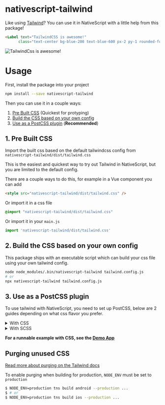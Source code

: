 # nativescript-tailwind

Like using [Tailwind](https://tailwindcss.com/)? You can use it in NativeScript with a little help from this package! 

```html
<Label text="TailwindCSS is awesome!" 
      class="text-center bg-blue-200 text-blue-600 px-2 py-1 rounded-full" />
```
![TailwindCss is awesome!](https://user-images.githubusercontent.com/879060/81098285-73e3ad80-8f09-11ea-8cfa-7e2ec2eebcde.png)


# Usage

First, install the package into your project

```bash
npm install --save nativescript-tailwind
```

Then you can use it in a couple ways:
 1. [Pre Built CSS](#1-pre-built-css) (Quickest for protyping)
 2. [Build the CSS based on your own config](#2-build-the-css-based-on-your-own-config)
 3. [Use as a PostCSS plugin](#3-use-as-a-postcss-plugin) (**Recommended**)


## 1. Pre Built CSS

Import the built css based on the default tailwindcss config from `nativescript-tailwind/dist/tailwind.css`

This is the easiest and quickest way to try out Tailwind in NativeScript, but you are limited to the default config.

There are a couple ways to do this, for example in a Vue component you can add

```html
<style src="nativescript-tailwind/dist/tailwind.css" />
```

Or import it in a css file

```css
@import "nativescript-tailwind/dist/tailwind.css"
```

Or import it in your `main.js`

```js
import 'nativescript-tailwind/dist/tailwind.css'
```

## 2. Build the CSS based on your own config

This package ships with an executable script which can build your css file using your own tailwind config.

```bash
node node_modules/.bin/nativescript-tailwind tailwind.config.js
# or
npx nativescript-tailwind tailwind.config.js
```

## 3. Use as a PostCSS plugin

To use tailwind with NativeScript, you need to set up PostCSS, below are 2 guides depending on what css flavor you prefer.

<details>
 <summary>With CSS</summary>
 
 *1. Install dependencies*
 
 ```bash
 $ yarn add -D tailwindcss nativescript-tailwind postcss postcss-loader
 $ # or using npm
 $ npm install --save-dev tailwindcss nativescript-tailwind postcss postcss-loader
 ```
 
 *2. Initialize a `tailwind.config.js` (optional)*
 
 To create a `tailwind.config.js` run
 ```bash
 $ npx tailwindcss init
 ```
 This will create a blank `tailwind.config.js` where you will be able to tweak the default configuration.
 
 *3. Create a `postcss.config.js`*
 
 In the root of your project, create a new file and name it `postcss.config.js` with the following contents
 ```js
 module.exports = {
    plugins: [
        require('tailwindcss'),
        require('nativescript-tailwind')
    ]
 }
 ```
 
 *4. Add tailwind to your `css`*
 
 Replace your `app.css` contents with the following 2 tailwind at-rules to pull in tailwind.
 
 > **Note:** if you already have custom css in your `app.css` you don't have to delete it, the above is only true for fresh projects.
 
 ```scss
 @tailwind components;
 @tailwind utilities;
 ```
 
 *5. Update `webpack.config.js` to use PostCSS*
 
 Find the section of the config that defines the rules/loaders for different file types.
 To quickly find this block - search for `test: /[\/|\\]app\.css$/`.
 
 For every css block, add the `postcss-loader` to the list of loaders, for example:
 ```diff
 {
     test: /[\/|\\]app\.css$/,
     use: [
         'nativescript-dev-webpack/style-hot-loader',
         {
             loader: "nativescript-dev-webpack/css2json-loader",
             options: { useForImports: true }
         },
+       'postcss-loader',
     ],
 }
 ```
 **Make sure you repeat this step for every css rule (4 by default)**
 
 *6. Test if everything works!*
 
 Add some tailwind classes to your layout
 ```html
 <Label class="font-bold text-red-500" text="this text should be bold and red!" />
 ```
 And run the app. If the label is bold and red - everything is working, happy tailwinding!
 
</details>

<details>
 <summary>With SCSS</summary>
 
 *1. Install dependencies*
 
 ```bash
 $ yarn add -D tailwindcss nativescript-tailwind postcss postcss-loader
 $ # or using npm
 $ npm install --save-dev tailwindcss nativescript-tailwind postcss postcss-loader
 ```
 
 *2. Initialize a `tailwind.config.js` (optional)*
 
 To create a `tailwind.config.js` run
 ```bash
 $ npx tailwindcss init
 ```
 This will create a blank `tailwind.config.js` where you will be able to tweak the default configuration.
 
 *3. Create a `postcss.config.js`*
 
 In the root of your project, create a new file and name it `postcss.config.js` with the following contents
 ```js
 module.exports = {
    plugins: [
        require('tailwindcss'),
        require('nativescript-tailwind')
    ]
 }
 ```
 
 *4. Add tailwind to your `scss`*
 
 Replace your `app.scss` contents with the following 2 tailwind at-rules to pull in tailwind.
 
 > **Note:** if you already have custom css in your `app.scss` you don't have to delete it, the above is only true for fresh projects.
 
 ```scss
 @tailwind components;
 @tailwind utilities;
 ```
 
 *5. Update `webpack.config.js` to use PostCSS*
 
 Find the section of the config that defines the rules/loaders for different file types.
 To quickly find this block - search for `test: /[\/|\\]app\.css$/`.
 
 For every css block, add the `postcss-loader` to the list of loaders, for example:
 ```diff
 {
     test: /[\/|\\]app\.scss$/,
     use: [
         'nativescript-dev-webpack/style-hot-loader',
         {
             loader: "nativescript-dev-webpack/css2json-loader",
             options: { useForImports: true }
         },
         'sass-loader',
+       'postcss-loader'
     ],
 }
 ```
 **Make sure you repeat this step for every css rule (4 by default)**
 
 *6. Test if everything works!*
 
 Add some tailwind classes to your layout
 ```html
 <Label class="font-bold text-red-500" text="this text should be bold and red!" />
 ```
 And run the app. If the label is bold and red - everything is working, happy tailwinding!
 
</details>

**For a runnable example with CSS, see the [Demo App](https://github.com/rigor789/demo-nativescript-vue-tailwind)**

## Purging unused CSS

[Read more about purging on the Tailwind docs](https://tailwindcss.com/docs/controlling-file-size/)

To enable purging when building for production, `NODE_ENV` must be set to `production`

```bash
$ NODE_ENV=production tns build android --production ...
$ # or
$ NODE_ENV=production tns build ios --production ...
```

